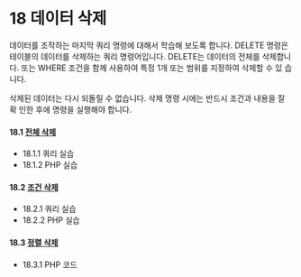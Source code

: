 # 18 데이터 삭제 
데이터를 조작하는 마지막 쿼리 명령에 대해서 학습해 보도록 합니다. 
DELETE 명령은 테이블의 데이터를 삭제하는 쿼리 명령어입니다. 
DELETE는 데이터의 전체를 삭제합니다. 
또는 WHERE 조건을 함께 사용하여 특정 1개 또는 범위를 지정하여 삭제할 수 있 습니다.  

삭제된 데이터는 다시 되돌릴 수 없습니다. 
삭제 명령 시에는 반드시 조건과 내용을 잘 확 인한 후에 명령을 실행해야 합니다. 

#### 18.1 [전체 삭제](18.1)
* 18.1.1 쿼리 실습 
* 18.1.2 PHP 실습 

#### 18.2 [조건 삭제](18.2)
* 18.2.1 쿼리 실습
* 18.2.2 PHP 실습

#### 18.3 [정렬 삭제](18.3)
* 18.3.1 PHP 코드